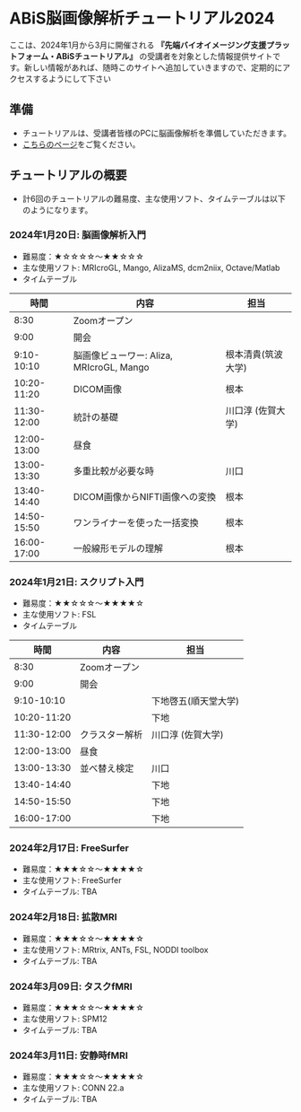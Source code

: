 # ABiS脳画像解析チュートリアル2024

ここは、2024年1月から3月に開催される **『先端バイオイメージング支援プラットフォーム・ABiSチュートリアル』** の受講者を対象とした情報提供サイトです。新しい情報があれば、随時このサイトへ追加していきますので、定期的にアクセスするようにして下さい

## 準備
- チュートリアルは、受講者皆様のPCに脳画像解析を準備していただきます。
- [こちらのページ](https://github.com/kytk/abis-web-2024/wiki)をご覧ください。

## チュートリアルの概要
- 計6回のチュートリアルの難易度、主な使用ソフト、タイムテーブルは以下のようになります。

### 2024年1月20日: 脳画像解析入門
- 難易度：★☆☆☆☆〜★★☆☆☆
- 主な使用ソフト: MRIcroGL, Mango, AlizaMS, dcm2niix, Octave/Matlab
- タイムテーブル

| 時間 | 内容 | 担当 |
| -- | -- | -- |
| 8:30 | Zoomオープン | |
| 9:00 | 開会 | |
| 9:10-10:10 | 脳画像ビューワー: Aliza, MRIcroGL, Mango | 根本清貴(筑波大学) |
| 10:20-11:20 | DICOM画像 | 根本 |
| 11:30-12:00 | 統計の基礎 | 川口淳 (佐賀大学) |
| 12:00-13:00 | 昼食 | |
| 13:00-13:30 | 多重比較が必要な時 | 川口 |
| 13:40-14:40 | DICOM画像からNIFTI画像への変換 | 根本 |
| 14:50-15:50 | ワンライナーを使った一括変換 | 根本 |
| 16:00-17:00 | 一般線形モデルの理解 | 根本 |
 
### 2024年1月21日: スクリプト入門
- 難易度：★★☆☆☆〜★★★★☆
- 主な使用ソフト: FSL
- タイムテーブル

| 時間 | 内容 | 担当 |
| -- | -- | -- |
| 8:30 | Zoomオープン | |
| 9:00 | 開会 | |
| 9:10-10:10 |  | 下地啓五(順天堂大学) |
| 10:20-11:20 |  | 下地 |
| 11:30-12:00 | クラスター解析 | 川口淳 (佐賀大学) |
| 12:00-13:00 | 昼食 | |
| 13:00-13:30 | 並べ替え検定 | 川口 |
| 13:40-14:40 |  | 下地 |
| 14:50-15:50 |  | 下地 |
| 16:00-17:00 |  | 下地 |


### 2024年2月17日: FreeSurfer
- 難易度：★★★☆☆〜★★★★☆
- 主な使用ソフト: FreeSurfer
- タイムテーブル: TBA
  
### 2024年2月18日: 拡散MRI
- 難易度：★★★☆☆〜★★★★☆
- 主な使用ソフト: MRtrix, ANTs, FSL, NODDI toolbox
- タイムテーブル: TBA

### 2024年3月09日: タスクfMRI
- 難易度：★★★☆☆〜★★★★☆
- 主な使用ソフト: SPM12
- タイムテーブル: TBA

### 2024年3月11日: 安静時fMRI
- 難易度：★★★☆☆〜★★★★☆
- 主な使用ソフト: CONN 22.a
- タイムテーブル: TBA
 
